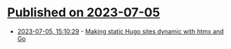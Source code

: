 # [Published on 2023-07-05](index.md)

* [2023-07-05, 15:10:29](https://lobste.rs/s/rns8hq/making_static_hugo_sites_dynamic_with) - [Making static Hugo sites dynamic with htmx and Go](https://adriano.fyi/posts/2023/2023-07-04-making-hugo-static-sites-dynamic-with-htmx-and-go/)
